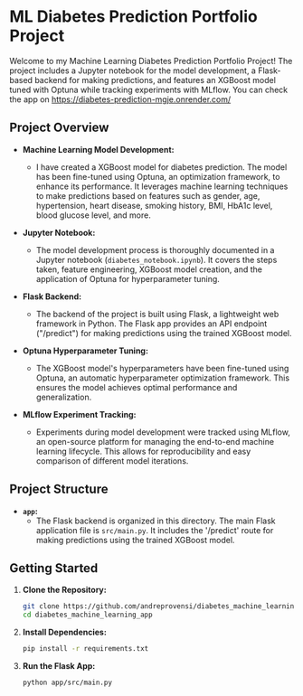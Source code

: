 # ML Diabetes Prediction Portfolio Project

Welcome to my Machine Learning Diabetes Prediction Portfolio Project! The project includes a Jupyter notebook for the model development, a Flask-based backend for making predictions, and features an XGBoost model tuned with Optuna while tracking experiments with MLflow.
You can check the app on https://diabetes-prediction-mgje.onrender.com/

## Project Overview



- **Machine Learning Model Development:**
  - I have created a XGBoost model for diabetes prediction. The model has been fine-tuned using Optuna, an optimization framework, to enhance its performance. It leverages machine learning techniques to make predictions based on features such as gender, age, hypertension, heart disease, smoking history, BMI, HbA1c level, blood glucose level, and more.

- **Jupyter Notebook:**
  - The model development process is thoroughly documented in a Jupyter notebook (`diabetes_notebook.ipynb`). It covers the steps taken, feature engineering, XGBoost model creation, and the application of Optuna for hyperparameter tuning.

- **Flask Backend:**
  - The backend of the project is built using Flask, a lightweight web framework in Python. The Flask app provides an API endpoint ("/predict") for making predictions using the trained XGBoost model. 

- **Optuna Hyperparameter Tuning:**
  - The XGBoost model's hyperparameters have been fine-tuned using Optuna, an automatic hyperparameter optimization framework. This ensures the model achieves optimal performance and generalization.

- **MLflow Experiment Tracking:**
  - Experiments during model development were tracked using MLflow, an open-source platform for managing the end-to-end machine learning lifecycle. This allows for reproducibility and easy comparison of different model iterations.

## Project Structure

- **`app`:**
  - The Flask backend is organized in this directory. The main Flask application file is `src/main.py`. It includes the '/predict' route for making predictions using the trained XGBoost model.

## Getting Started

1. **Clone the Repository:**
   ```bash
   git clone https://github.com/andreprovensi/diabetes_machine_learning_app.git
   cd diabetes_machine_learning_app
   
2. **Install Dependencies:**
   ```bash
   pip install -r requirements.txt

3. **Run the Flask App:**
   ```bash
   python app/src/main.py



   
 
